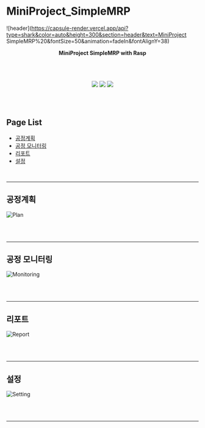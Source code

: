 # MiniProject_SimpleMRP


![header](https://capsule-render.vercel.app/api?type=shark&color=auto&height=300&section=header&text=MiniProject SimpleMRP%20&fontSize=50&animation=fadeIn&fontAlignY=38)
<br>
<p align='center'><b> MiniProject SimpleMRP with Rasp </b></p>
<p align='center'>
   <br>
   <br>
   <br>
    <img src="https://img.shields.io/badge/Rasp%20-%23F7DF1E.svg?&style=for-the-badge&&logoColor=white"/>
    <img src="https://img.shields.io/badge/MySQL%20-%2300D8FF.svg?&style=for-the-badge&&logoColor=white"/>
    <img src="https://img.shields.io/badge/ASP.Net%20-%2300D8FF.svg?&style=for-the-badge&&logoColor=white"/>
</p>
<br>
<br>

## Page List
 - [공정계획](#Plan)
 - [공정 모니터링](#Monitoring)
 - [리포트](#Report)
 - [설정](#Setting)

<br>

-------------------

## 공정계획 <a id = "Plan" text-align="center" text-size="20pm">

![Plan](https://user-images.githubusercontent.com/38821846/126607212-89ac001f-ffb0-49b9-ba14-748bdee89868.png)


<br>
<br>
   
-------------------  
   
## 공정 모니터링 <a id = "Monitoring">

![Monitoring](https://user-images.githubusercontent.com/38821846/126607306-6fa0a969-741b-4ff4-b785-f86163604eb8.png)

<br>
<br>
   
-------------------

## 리포트<a id = "Report">

![Report](https://user-images.githubusercontent.com/38821846/126607432-0dfe544c-75fe-42ac-bb76-62487a879ec9.png)

<br>
<br>   

-------------------

## 설정<a id = "Setting">

![Setting](https://user-images.githubusercontent.com/38821846/126607556-a4c78253-cb6b-4acd-97a5-3fa3d3de36fd.png)
  
<br>
<br>
   
-------------------
